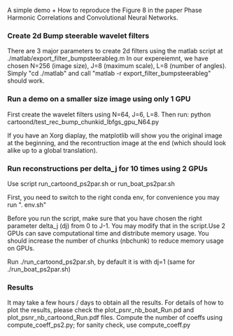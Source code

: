 A simple demo + How to reproduce the Figure 8 in the paper Phase Harmonic Correlations and Convolutional Neural Networks.

### Create 2d Bump steerable wavelet filters
There are 3 major parameters to create 2d filters using the matlab script at ./matlab/export_filter_bumpsteerableg.m
In our expereiemnt, we have chosen N=256 (image size), J=8 (maximum scale), L=8 (number of angles).
Simply "cd ./matlab" and call "matlab -r export_filter_bumpsteerableg" should work.

### Run a demo on a smaller size image using only 1 GPU
First create the wavelet filters using N=64, J=6, L=8. Then run:
	python cartoond/test_rec_bump_chunkid_lbfgs_gpu_N64.py

If you have an Xorg diaplay, the matplotlib will show you the original image at the beginning, 
and the recontruction image at the end (which should look alike up to a global translation).

### Run reconstructions per delta_j for 10 times using 2 GPUs
Use script run_cartoond_ps2par.sh or run_boat_ps2par.sh

First, you need to switch to the right conda env, for convenience you may run ". env.sh"

Before you run the script, make sure that you have chosen the right parameter delta_j (dj) from 0 to J-1. You may modify that in the script.Use 2 GPUs can save computational time and distribute memory usage. You should increase the number of chunks (nbchunk) to reduce memory usage on GPUs.

Run ./run_cartoond_ps2par.sh, by default it is with dj=1 (same for ./run_boat_ps2par.sh)

### Results
It may take a few hours / days to obtain all the results. For details of how to plot the results, please check the plot_psnr_nb_boat_Run.pd and plot_psnr_nb_cartoond_Run.pdf files. Compute the number of coeffs using compute_coeff_ps2.py; for sanity check, use compute_coeff.py
